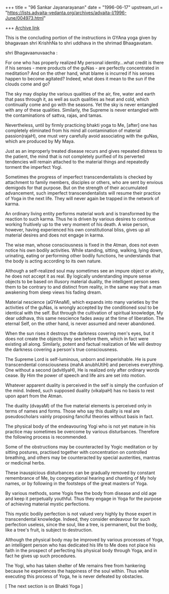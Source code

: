 +++
title = "96 Sankar Jayanarayanan"
date = "1996-06-17"
upstream_url = "https://lists.advaita-vedanta.org/archives/advaita-l/1996-June/004973.html"

+++
[Archive link](https://lists.advaita-vedanta.org/archives/advaita-l/1996-June/004973.html)

This is the concluding portion of the instructions in GYAna yoga given by
bhagavaan shri KrishhNa to shri uddhava in the shrimad Bhaagavatam.

shri Bhagavaanuvaacha :

For one who has properly realized My personal identity...what credit is there
if his senses - mere products of the guNas - are perfectly concentrated in
meditation? And on the other hand, what blame is incurred if his senses happen
to become agitated? Indeed, what does it mean to the sun if the clouds come
and go?

The sky may display the various qualities of the air, fire, water and earth that
pass through it, as well as such qualities as heat and cold, which continually
come and go with the seasons. Yet the sky is never entangled with any of these
qualities. Similarly, the Supreme is never entangled with the contaminations of
sattva, rajas, and tamas.

Nevertheless, until by firmly practicing bhakti yoga to Me, [after] one has
completely eliminated from his mind all contamination of material
passion(rajaH), one must very carefully avoid associating with the guNas,
which are produced by My Maya.

Just as an improperly treated disease recurs and gives repeated distress to the
patient, the mind that is not completely purified of its perverted tendencies
will remain attached to the material things and repeatedly torment the imperfect
Yogi.

Sometimes the progress of imperfect transcendentalists is checked by attachment
to family members, disciples or others, who are sent by envious demigods for
that purpose. But on the strength of their accumulated advancement, such
imperfect transcendentalists will resume their practice of Yoga in the next
life. They will never again be trapped in the network of karma.

An ordinary living entity performs material work and is transformed by the
reaction to such karma. Thus he is driven by various desires to continue working
fruitively up to the very moment of his death. A wise person, however, having
experienced his own constitutional bliss, gives up all material desires and
does not engage in karma.

The wise man, whose consciousness is fixed in the Atman, does not even notice
his own bodily activities. While standing, sitting, walking, lying down,
urinating, eating or performing other bodily functions, he understands that the
body is acting according to its own nature.

Although a self-realized soul may sometimes see an impure object or ativity,
he does not accept it as real. By logically understanding impure sense objects
to be based on illusory material duality, the intelligent person sees them to be
contrary to and distinct from reality, in the same way that a man awakening
from sleep views his fading dream.

Material nescience (aGYAnaM), which expands into many varieties by the
activities of the guNas, is wrongly accepted by the conditioned soul to be
identical with the self. But through the cultivation of spiritual knowledge,
My dear uddhava, this same nescience fades away at the time of liberation.
The eternal Self, on the other hand, is never assumed and never abandoned.

When the sun rises it destroys the darkness covering men's eyes, but it does
not create the objects they see before them, which in fact were existing all
along. Similarly, potent and factual realization of Me will destroy the
darkness covering a person's true consciousness.

The Supreme Lord is self-luminous, unborn and imperishable. He is pure
transcendental consciousness (mahA anubhUtiH) and perceives everything.
One without a second (advitIyaH), He is realized only after ordinary words
cease. By Him the power of speech and life airs are set into motion.

Whatever apparent duality is perceived in the self is simply the confusion of
the mind. Indeed, such supposed duality (vikalpaH) has no basis to rest upon
apart from the Atman.

The duality (dvayaM) of the five material elements is perceived only in terms
of names and forms. Those who say this duality is real are pseudoscholars
vainly proposing fanciful theories without basis in fact.

The physical body of the endeavouring Yogi who is not yet mature in his practice
may sometimes be overcome by various disturbances. Therefore the following
process is recommended.

Some of the obstructions may be counteracted by Yogic meditation or by sitting
postures, practised together with concentration on controlled breathing, and
others may be counteracted by special austerities, mantras or medicinal herbs.

These inauspicious disturbances can be gradually removed by constant
remembrance of Me, by congregational hearing and chanting of My holy names, or
by following in the footsteps of the great masters of Yoga.

By various methods, some Yogis free the body from disease and old age and keep
it perpetually youthful. Thus they engage in Yoga for the purpose of achieving
material mystic perfections.

This mystic bodily perfection is not valued very highly by those expert in
transcendental knowledge. Indeed, they consider endeavour for such perfection
useless, since the soul, like a tree, is permanent, but the body, like a tree's
fruit, is subject to destruction.

Although the physical body may be improved by various processes of Yoga, an
intelligent person who has dedicated his life to Me does not place his faith
in the prospect of perfecting his physical body through Yoga, and in fact he
gives up such procedures.

The Yogi, who has taken shelter of Me remains free from hankering because he
experiences the happiness of the soul within. Thus while executing this process
of Yoga, he is never defeated by obstacles.

[ The next section is on Bhakti Yoga ]

